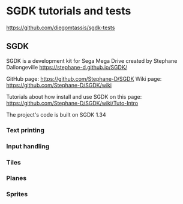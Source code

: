 # SGDK tutorials and tests

https://github.com/diegomtassis/sgdk-tests

## SGDK

SGDK is a development kit for Sega Mega Drive created by Stephane Dallongeville
https://stephane-d.github.io/SGDK/

GitHub page: https://github.com/Stephane-D/SGDK
Wiki page: https://github.com/Stephane-D/SGDK/wiki

Tutorials about how install and use SGDK on this page:
https://github.com/Stephane-D/SGDK/wiki/Tuto-Intro

The project's code is built on SGDK 1.34

### Text printing

### Input handling

### Tiles

### Planes

### Sprites

